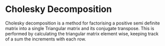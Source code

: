 # Cholesky Decomposition
Cholesky decomposition is a method for factorising a positive semi definite matrix into a single Triangular matrix and its conjugate transpose.
This is performed by calculating the triangular matrix element wise, keeping track of a sum the increments with each row.
